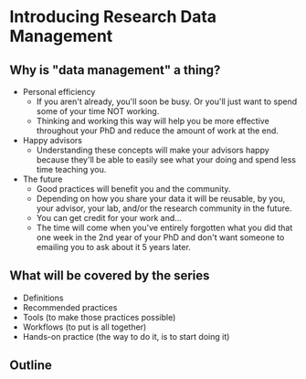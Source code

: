 # Introducing Research Data Management

## Why is "data management" a thing?
- Personal efficiency
	- If you aren't already, you'll soon be busy. Or you'll just want to spend some of your time NOT working.
	- Thinking and working this way will help you be more effective throughout your PhD and reduce the amount of work at the end.
- Happy advisors
	- Understanding these concepts will make your advisors happy because they'll be able to easily see what your doing and spend less time teaching you.
- The future
	- Good practices will benefit you and the community. 
	- Depending on how you share your data it will be reusable, by you, your advisor, your lab, and/or the research community in the future. 
	- You can get credit for your work and...
	- The time will come when you've entirely forgotten what you did that one week in the 2nd year of your PhD and don't want someone to emailing you to ask about it 5 years later.
	
## What will be covered by the series
- Definitions
- Recommended practices
- Tools (to make those practices possible)
- Workflows (to put is all together)
- Hands-on practice (the way to do it, is to start doing it)

## Outline
